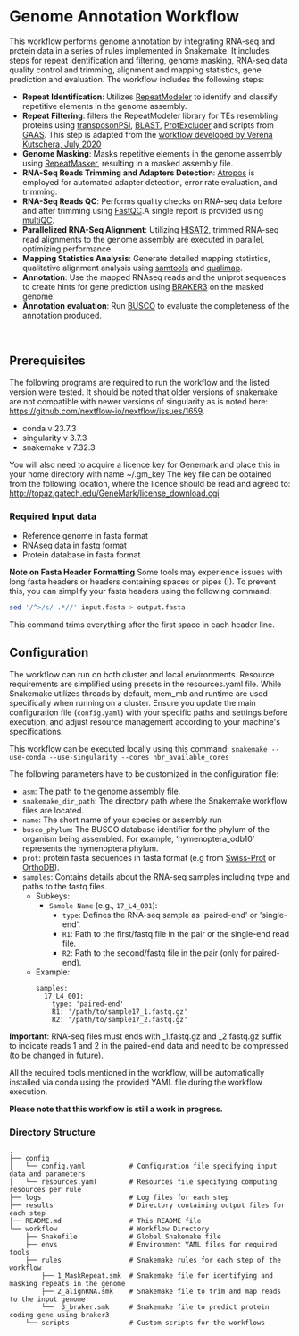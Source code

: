 # Genome Annotation Workflow
This workflow performs genome annotation by integrating RNA-seq and protein data in a series of rules implemented in Snakemake. It includes steps for repeat identification and filtering, genome masking, RNA-seq data quality control and trimming, alignment and mapping statistics, gene prediction and evaluation.
The workflow includes the following steps:
* **Repeat Identification**: Utilizes [RepeatModeler](https://www.repeatmasker.org/RepeatModeler/) to identify and classify repetitive elements in the genome assembly.
* **Repeat Filtering**: filters the RepeatModeler library for TEs resembling proteins using [transposonPSI](https://transposonpsi.sourceforge.net), [BLAST](https://blast.ncbi.nlm.nih.gov/Blast.cgi), [ProtExcluder](https://github.com/NBISweden/ProtExcluder) and scripts from [GAAS](https://github.com/NBISweden/GAAS). This step is adapted from the [workflow developed by Verena Kutschera, July 2020](https://github.com/NBISweden/repeatlib_filtering_workflow)
* **Genome Masking**: Masks repetitive elements in the genome assembly using [RepeatMasker](https://www.repeatmasker.org), resulting in a masked assembly file.
* **RNA-Seq Reads Trimming and Adapters Detection**: [Atropos](https://github.com/jdidion/atropos) is employed for automated adapter detection, error rate evaluation, and trimming. 
* **RNA-Seq Reads QC**: Performs quality checks on RNA-seq data before and after trimming using [FastQC](https://github.com/s-andrews/FastQC).A single report is provided using [multiQC](https://github.com/ewels/MultiQC).
* **Parallelized RNA-Seq Alignment**: Utilizing [HISAT2](http://daehwankimlab.github.io/hisat2/), trimmed RNA-seq read alignments to the genome assembly are executed in parallel, optimizing performance.
* **Mapping Statistics Analysis**: Generate detailed mapping statistics, qualitative alignment analysis using [samtools](https://github.com/samtools/samtools) and [qualimap](http://qualimap.conesalab.org/).
* **Annotation**: Use the mapped RNAseq reads and the uniprot sequences to create hints for gene prediction using [BRAKER3](https://github.com/Gaius-Augustus/BRAKER) on the masked genome
* **Annotation evaluation**: Run [BUSCO](https://busco.ezlab.org) to evaluate the completeness of the annotation produced.

<br/>

## Prerequisites

The following programs are required to run the workflow and the listed version were tested. It should be noted that older versions of snakemake are not compatible with newer versions of singularity as is noted here: https://github.com/nextflow-io/nextflow/issues/1659.

* conda v 23.7.3
* singularity v 3.7.3
* snakemake v 7.32.3

You will also need to acquire a licence key for Genemark and place this in your home directory with name ~/.gm_key The key file can be obtained from the following location, where the licence should be read and agreed to: http://topaz.gatech.edu/GeneMark/license_download.cgi


### Required Input data
* Reference genome in fasta format
* RNAseq data in fastq format
* Protein database in fasta format

**Note on Fasta Header Formatting**
Some tools may experience issues with long fasta headers or headers containing spaces or pipes (|). To prevent this, you can simplify your fasta headers using the following command:

```bash
sed '/^>/s/ .*//' input.fasta > output.fasta
```
This command trims everything after the first space in each header line. 
<br/>

## Configuration

The workflow can run on both cluster and local environments. Resource requirements are simplified using presets in the resources.yaml file. While Snakemake utilizes threads by default, mem_mb and runtime are used specifically when running on a cluster. 
Ensure you update the main configuration file (`config.yaml`) with your specific paths and settings before execution, and adjust resource management according to your machine's specifications.

This workflow can be executed locally using this command: `snakemake --use-conda --use-singularity --cores nbr_available_cores`

The following parameters have to be customized in the configuration file:
* `asm`: The path to the genome assembly file.
* `snakemake_dir_path`: The directory path where the Snakemake workflow files are located.
* `name`: The short name of your species or assembly run
* `busco_phylum`: The BUSCO database identifier for the phylum of the organism being assembled. For example, ‘hymenoptera_odb10’ represents the hymenoptera phylum.
* `prot`: protein fasta sequences in fasta format (e.g from [Swiss-Prot](https://www.uniprot.org/help/downloads) or [OrthoDB](https://bioinf.uni-greifswald.de/bioinf/partitioned_odb11/)).
* `samples`: Contains details about the RNA-seq samples including type and paths to the fastq files.
   - Subkeys:
     - `Sample Name` (e.g., `17_L4_001`):
       - `type`: Defines the RNA-seq sample as 'paired-end' or 'single-end'.
       - `R1`: Path to the first/fastq file in the pair or the single-end read file.
       - `R2`: Path to the second/fastq file in the pair (only for paired-end).
   - Example:
     ```
     samples:
       17_L4_001:
         type: 'paired-end'
         R1: '/path/to/sample17_1.fastq.gz'
         R2: '/path/to/sample17_2.fastq.gz'
     ```

**Important**: RNA-seq files must ends with _1.fastq.gz and _2.fastq.gz suffix to indicate reads 1 and 2 in the paired-end data and need to be compressed (to be changed in future).

All the required tools mentioned in the workflow, will be automatically installed via conda using the provided YAML file during the workflow execution.

**Please note that this workflow is still a work in progress.**

### Directory Structure
```
.
├── config
│   └── config.yaml           # Configuration file specifying input data and parameters
│   └── resources.yaml        # Resources file specifying computing resources per rule
├── logs                      # Log files for each step
├── results                   # Directory containing output files for each step
├── README.md                 # This README file
└── workflow                  # Workflow Directory 
    ├── Snakefile             # Global Snakemake file
    ├── envs                  # Environment YAML files for required tools
    ├── rules                 # Snakemake rules for each step of the workflow
        ├── 1_MaskRepeat.smk  # Snakemake file for identifying and masking repeats in the genome
        ├── 2_alignRNA.smk    # Snakemake file to trim and map reads to the input genome
        └──  3_braker.smk     # Snakemake file to predict protein coding gene using braker3
    └── scripts               # Custom scripts for the workflows
```
